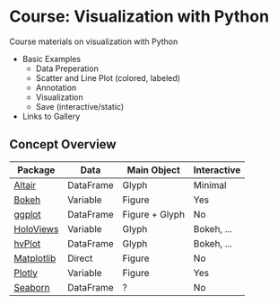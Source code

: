 # Course: Visualization with Python

Course materials on visualization with Python

- Basic Examples
  - Data Preperation
  - Scatter and Line Plot (colored, labeled)
  - Annotation
  - Visualization
  - Save (interactive/static)
- Links to Gallery

## Concept Overview

| Package                             | Data      | Main Object    | Interactive |
| ----------------------------------- | --------- | -------------- | ----------- |
| [Altair](plot_altair.ipynb)         | DataFrame | Glyph          | Minimal     |
| [Bokeh](plot_bokeh.ipynb)           | Variable  | Figure         | Yes         |
| [ggplot](plot_ggplot.ipynb)         | DataFrame | Figure + Glyph | No          |
| [HoloViews](plot_holoviews.ipynb)   | Variable  | Glyph          | Bokeh, ...  |
| [hvPlot](plot_hvplot.ipynb)         | DataFrame | Glyph          | Bokeh, ...  |
| [Matplotlib](plot_matplotlib.ipynb) | Direct    | Figure         | No          |
| [Plotly](plot_matplotlib.ipynb)     | Variable  | Figure         | Yes         |
| [Seaborn](plot_seaborn.ipynb)       | DataFrame | ?              | No          |